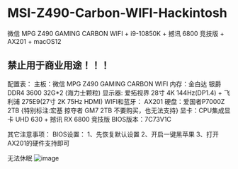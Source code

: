 # MSI-Z490-Carbon-WIFI-Hackintosh
微信 MPG Z490 GAMING CARBON WIFI + i9-10850K + 撼讯 6800 竞技版 + AX201 + macOS12

## 禁止用于商业用途！！！

配置表：
主板：微信 MPG Z490 GAMING CARBON WIFI
内存：金白达 银爵 DDR4 3600 32G*2 (海力士颗粒)
显示器: 爱拓视界 28寸 4K 144Hz(DP1.4) + 飞利浦 275E9(27寸 2K 75Hz HDMI)
WIFI和蓝牙： AX201
硬盘：爱国者P7000Z 2TB {特别标注:宏基 掠夺者 GM7 2TB 不要购买，也无法支持}
显卡：CPU集成显卡 UHD 630 + 撼讯 RX 6800 竞技版
BIOS版本：7C73V1C

其它注意事项：
BIOS设置：
1、先恢复默认设置
2、开启一键黑苹果
3、打开AX201的硬件支持即可

无法休眠
![image](https://github.com/liangicer/MSI-Z490-Carbon-WIFI-Hackintosh/assets/139456266/a9d51ee9-e9e5-4f29-af6e-c066f7b86b18)
